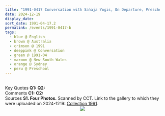 ```yaml
---
title: "1991-0417 Conversation with Sahaja Yogis, On Departure, Preschool, Sydney, New South Wales, Australia"
date: 2024-12-19
display_date: 
sort_date: 1991-04-17.2
permalink: /events/1991-0417-b
tags:
  - blue @ English
  - brown @ Australia
  - crimson @ 1991
  - deeppink @ Conversation
  - green @ 1991-04
  - maroon @ New South Wales
  - orange @ Sydney
  - peru @ Preschool
---
```


<br>

<wave-list>
  <list-title color="DarkSeaGreen" width="55">Key Quotes</list-title>
  <list-item color="BlanchedAlmond" width="280"><b>Q1:</b> <i></i></list-item>
  <list-item color="Lavender" width="280"><b>Q2:</b> <i></i></list-item>
</wave-list>

<br>

<wave-list>
  <list-title color="DarkSeaGreen" width="55">Comments</list-title>
  <list-item color="BlanchedAlmond" width="280"><b>C1:</b> <i></i></list-item>
  <list-item color="Lavender" width="280"><b>C2:</b> <i></i></list-item>
</wave-list>

<br>

<wave-list>
  <list-title color="DarkSeaGreen" width="40">Sources</list-title>
  <list-item color="BlanchedAlmond"  width="280"><b>S1. Four Photos.</b> Scanned by CCT. Link to the gallery to which they were uploaded on 2024-1219: <a href="https://eternalmoments.smugmug.com/Collections/Yogi-Mahajan-Collection/1991/">Collection 1991</a>.</list-item>
</wave-list>

<div style="text-align: center"><img src="https://pub-bcc3cbe9b1e94ba1ac28915f7a3900fa.r2.dev/1991-0417_Conversation_with_Sahaja_Yogis_On_Departure_Preschool_Sydney_New_South_Wales_Australia_03_(from_tif)_(Yogi_Mahajan_Collection).jpg" /></div>